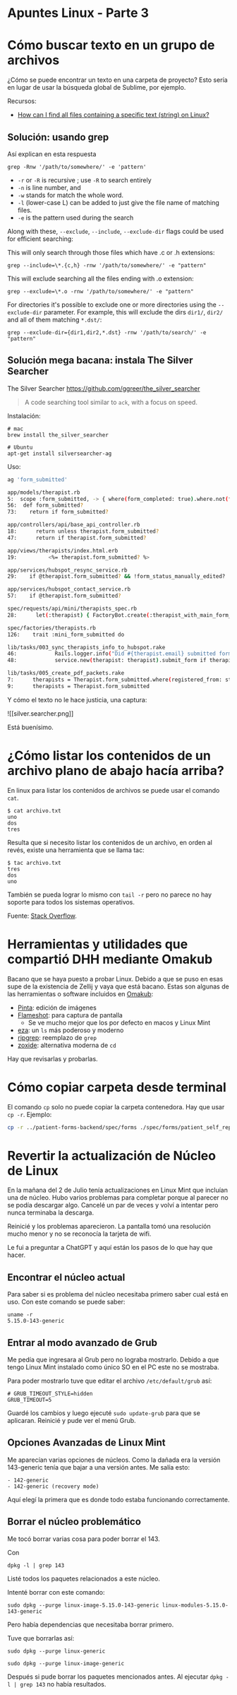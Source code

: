 # Apuntes Linux - Parte 3

# Cómo buscar texto en un grupo de archivos

¿Cómo se puede encontrar un texto en una carpeta de proyecto? Esto sería en lugar de usar la búsqueda global de Sublime, por ejemplo.

Recursos:

- [How can I find all files containing a specific text (string) on Linux?](https://stackoverflow.com/questions/16956810/how-can-i-find-all-files-containing-a-specific-text-string-on-linux)

## Solución: usando grep

Así explican en esta respuesta

    grep -Rnw '/path/to/somewhere/' -e 'pattern'


- `-r` or `-R` is recursive ; use `-R` to search entirely
- `-n` is line number, and
- `-w` stands for match the whole word.
- `-l` (lower-case L) can be added to just give the file name of matching files.
- `-e` is the pattern used during the search

Along with these, `--exclude`, `--include`, `--exclude-dir` flags could be used for efficient searching:

This will only search through those files which have .c or .h extensions:

    grep --include=\*.{c,h} -rnw '/path/to/somewhere/' -e "pattern"

This will exclude searching all the files ending with .o extension:

    grep --exclude=\*.o -rnw '/path/to/somewhere/' -e "pattern"

For directories it's possible to exclude one or more directories using the `--exclude-dir` parameter. For example, this will exclude the dirs `dir1/`, `dir2/` and all of them matching `*.dst/`:

    grep --exclude-dir={dir1,dir2,*.dst} -rnw '/path/to/search/' -e "pattern"


## Solución mega bacana: instala The Silver Searcher

The Silver Searcher https://github.com/ggreer/the_silver_searcher

> A code searching tool similar to `ack`, with a focus on speed.

Instalación:

    # mac
    brew install the_silver_searcher
    
    # Ubuntu
    apt-get install silversearcher-ag

Uso:
```bash
ag 'form_submitted'

app/models/therapist.rb
5:  scope :form_submitted, -> { where(form_completed: true).where.not(form_completed_at: nil) }
56:  def form_submitted?
73:    return if form_submitted?

app/controllers/api/base_api_controller.rb
18:      return unless therapist.form_submitted?
47:      return if therapist.form_submitted?

app/views/therapists/index.html.erb
19:          <%= therapist.form_submitted? %>

app/services/hubspot_resync_service.rb
29:    if @therapist.form_submitted? && !form_status_manually_edited?

app/services/hubspot_contact_service.rb
57:    if @therapist.form_submitted?

spec/requests/api/mini/therapists_spec.rb
28:      let(:therapist) { FactoryBot.create(:therapist_with_main_form_completed, :mini_form_submitted) }

spec/factories/therapists.rb
126:    trait :mini_form_submitted do

lib/tasks/003_sync_therapists_info_to_hubspot.rake
46:            Rails.logger.info("Did #{therapist.email} submitted form? #{therapist.form_submitted?}")
48:            service.new(therapist: therapist).submit_form if therapist.form_submitted?

lib/tasks/005_create_pdf_packets.rake
7:      therapists = Therapist.form_submitted.where(registered_from: state)
9:      therapists = Therapist.form_submitted
```

Y cómo el texto no le hace justicia, una captura:

![[silver.searcher.png]]

Está buenísimo.

# ¿Cómo listar los contenidos de un archivo plano de abajo hacía arriba?

En linux para listar los contenidos de archivos se puede usar el comando `cat`.

    $ cat archivo.txt
    uno
    dos
    tres

Resulta que si necesito listar los contenidos de un archivo, en orden al revés, existe una herramienta que se llama tac:

    $ tac archivo.txt
    tres
    dos
    uno

También se pueda lograr lo mismo con `tail -r` pero no parece no hay soporte para todos los sistemas operativos.

Fuente: [Stack Overflow](https://stackoverflow.com/questions/742466/how-can-i-reverse-the-order-of-lines-in-a-file).

# Herramientas y utilidades que compartió DHH mediante Omakub

Bacano que se haya puesto a probar Linux. Debido a que se puso en esas supe de la existencia de Zellij y vaya que está bacano. Estas son algunas de las herramientas o software incluidos en [Omakub](https://omakub.org/):

- [Pinta](https://www.pinta-project.com/): edición de imágenes
- [Flameshot](https://flameshot.org/): para captura de pantalla
	- Se ve mucho mejor que los por defecto en macos y Linux Mint
- [eza](https://github.com/eza-community/eza?tab=readme-ov-file): un `ls` más poderoso y moderno
- [ripgrep](https://github.com/BurntSushi/ripgrep): reemplazo de `grep`
- [zoxide](https://github.com/ajeetdsouza/zoxide?tab=readme-ov-file): alternativa moderna de `cd`

Hay que revisarlas y probarlas.

# Cómo copiar carpeta desde terminal

El comando `cp` solo no puede copiar la carpeta contenedora. Hay que usar `cp -r`. Ejemplo:
```bash
cp -r ../patient-forms-backend/spec/forms ./spec/forms/patient_self_report/
```

# Revertir la actualización de Núcleo de Linux

En la mañana del 2 de Julio tenía actualizaciones en Linux Mint que incluían una de núcleo. Hubo varios problemas para completar porque al parecer no se podía descargar algo. Cancelé un par de veces y volví a intentar pero nunca terminaba la descarga.

Reinicié y los problemas aparecieron. La pantalla tomó una resolución mucho menor y no se reconocía la tarjeta de wifi.

Le fui a preguntar a ChatGPT y aquí están los pasos de lo que hay que hacer.

## Encontrar el núcleo actual

Para saber si es problema del núcleo necesitaba primero saber cual está en uso. Con este comando se puede saber:
```
uname -r
5.15.0-143-generic
```

## Entrar al modo avanzado de Grub

Me pedía que ingresara al Grub pero no lograba mostrarlo. Debido a que tengo Linux Mint instalado como único SO en el PC este no se mostraba.

Para poder mostrarlo tuve que editar el archivo `/etc/default/grub` así:
```
# GRUB_TIMEOUT_STYLE=hidden
GRUB_TIMEOUT=5
```

Guardé los cambios y luego ejecuté `sudo update-grub` para que se aplicaran. Reinicié y pude ver el menú Grub.

## Opciones Avanzadas de Linux Mint

Me aparecían varias opciones de núcleos. Como la dañada era la versión 143-generic tenía que bajar a una versión antes. Me salía esto:

```
- 142-generic
- 142-generic (recovery mode)
```

Aquí elegí la primera que es donde todo estaba funcionando correctamente.

## Borrar el núcleo problemático

Me tocó borrar varias cosa para poder borrar el 143.

Con
```
dpkg -l | grep 143
```

Listé todos los paquetes relacionados a este núcleo.

Intenté borrar con este comando:
```
sudo dpkg --purge linux-image-5.15.0-143-generic linux-modules-5.15.0-143-generic
```

Pero había dependencias que necesitaba borrar primero.

Tuve que borrarlas así:
```
sudo dpkg --purge linux-generic

sudo dpkg --purge linux-image-generic
```

Después si pude borrar los paquetes mencionados antes. Al ejecutar `dpkg -l | grep 143` no había resultados.